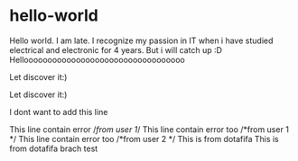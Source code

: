 # hello-world
Hello world. I am late. I recognize my passion in IT when i have studied electrical and electronic for 4 years. But i will catch up :D Helloooooooooooooooooooooooooooooooooo

Let discover it:)


Let discover it:)

I dont want to add this line

This line contain error /*from user 1*/
This line contain error too /*from user 1 */
This line contain error too /*from user 2 */
This is from dotafifa
This is from dotafifa brach test